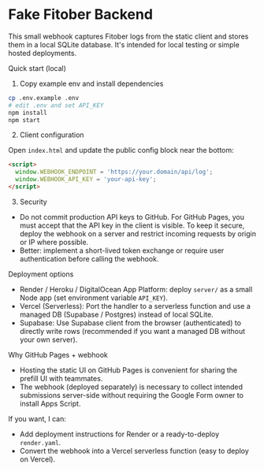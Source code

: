 # Fake Fitober Backend

This small webhook captures Fitober logs from the static client and stores them in a local SQLite database. It's intended for local testing or simple hosted deployments.

Quick start (local)

1. Copy example env and install dependencies

```bash
cp .env.example .env
# edit .env and set API_KEY
npm install
npm start
```

2. Client configuration

Open `index.html` and update the public config block near the bottom:

```html
<script>
  window.WEBHOOK_ENDPOINT = 'https://your.domain/api/log';
  window.WEBHOOK_API_KEY = 'your-api-key';
</script>
```

3. Security

- Do not commit production API keys to GitHub. For GitHub Pages, you must accept that the API key in the client is visible. To keep it secure, deploy the webhook on a server and restrict incoming requests by origin or IP where possible.
- Better: implement a short-lived token exchange or require user authentication before calling the webhook.

Deployment options

- Render / Heroku / DigitalOcean App Platform: deploy `server/` as a small Node app (set environment variable `API_KEY`).
- Vercel (Serverless): Port the handler to a serverless function and use a managed DB (Supabase / Postgres) instead of local SQLite.
- Supabase: Use Supabase client from the browser (authenticated) to directly write rows (recommended if you want a managed DB without your own server).

Why GitHub Pages + webhook

- Hosting the static UI on GitHub Pages is convenient for sharing the prefill UI with teammates.
- The webhook (deployed separately) is necessary to collect intended submissions server-side without requiring the Google Form owner to install Apps Script.

If you want, I can:
- Add deployment instructions for Render or a ready-to-deploy `render.yaml`.
- Convert the webhook into a Vercel serverless function (easy to deploy on Vercel).

